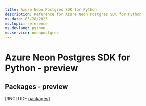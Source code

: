 ```yaml
---
title: Azure Neon Postgres SDK for Python
description: Reference for Azure Neon Postgres SDK for Python
ms.date: 05/28/2025
ms.topic: reference
ms.devlang: python
ms.service: neonpostgres
---
```

# Azure Neon Postgres SDK for Python - preview
## Packages - preview
[!INCLUDE [packages](neon-postgres-index.md)]